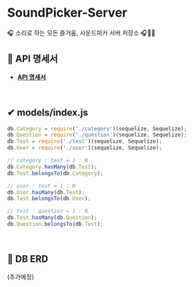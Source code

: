 # SoundPicker-Server
🎧 소리로 하는 모든 즐거움, 사운드피커 서버 저장소 🎧🎵🎶

## **📑 API 명세서**

- **[API 명세서 ](https://github.com/SoundPicker/SoundPicker-Server/wiki)**  


<br>
  
## ✔ **models/index.js**

```jsx
db.Category = require('./category')(sequelize, Sequelize);
db.Question = require('./question')(sequelize, Sequelize);
db.Test = require('./test')(sequelize, Sequelize);
db.User = require('./user')(sequelize, Sequelize);

// category : test = 1 : N
db.Category.hasMany(db.Test);
db.Test.belongsTo(db.Category);

// user : test = 1 : N
db.User.hasMany(db.Test);
db.Test.belongsTo(db.User);

// test : question = 1 : N
db.Test.hasMany(db.Question);
db.Question.belongsTo(db.Test);
```

<br>

## **📙 DB ERD**
(추가예정)
<!--<img width="50%" alt="스크린샷 2020-12-17 오전 4 01 20" src="https://user-images.githubusercontent.com/29622782/102395643-c5ffbc00-401e-11eb-9707-721974bb098c.png">-->
<!--<img width="550" src="https://user-images.githubusercontent.com/66619693/103537836-718e8480-4ed8-11eb-91ef-6dd32bd6c01c.PNG"-- //캡처by혜림> 

<br>

## **🌎 Team Role**

### 🙋‍♂️ 강준우
- /test api 구현

### 🙋‍♀️ 홍혜림
- /user api 구현

<br>

## **📘 Package**

사용 패키지(모듈)은 다음과 같습니다.

```
"dependencies": {
    "aws-sdk": "^2.819.0",
    "cookie-parser": "~1.4.4",
    "debug": "~2.6.9",
    "express": "~4.16.1",
    "http-errors": "~1.6.3",
    "jade": "~1.11.0",
    "jsonwebtoken": "^8.5.1",
    "morgan": "~1.9.1",
    "mp3-cutter": "^1.0.6",
    "multer": "^1.4.2",
    "multer-s3": "^2.9.0",
    "mysql2": "^2.2.5",
    "sequelize": "^6.3.5",
    "sequelize-cli": "^6.2.0",
    "youtube-dl": "^3.0.2",
    "youtube-mp3-downloader": "^0.7.6",
    "ytdl-core": "^4.3.0"
  }
```
